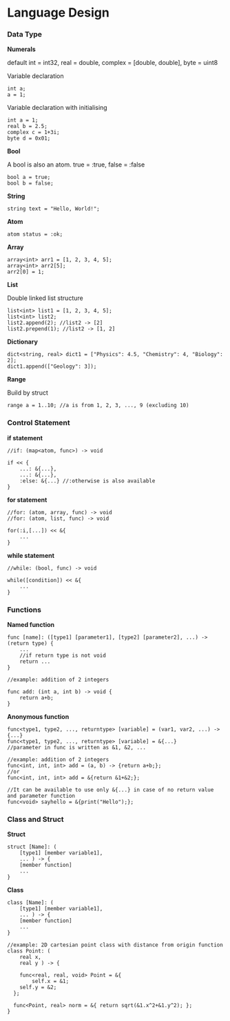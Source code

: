 # Language Design



### Data Type

**Numerals**

default int = int32, real = double, complex = [double, double], byte = uint8

Variable declaration

```
int a;
a = 1;
```

Variable declaration with initialising

```
int a = 1;
real b = 2.5;
complex c = 1+3i;
byte d = 0x01;
```

**Bool**

A bool is also an atom. true = :true, false = :false

```
bool a = true;
bool b = false;
```

**String**

```
string text = "Hello, World!";
```

**Atom**

```
atom status = :ok;
```

**Array**

```
array<int> arr1 = [1, 2, 3, 4, 5];
array<int> arr2[5];
arr2[0] = 1;
```

**List**

Double linked list structure

```
list<int> list1 = [1, 2, 3, 4, 5];
list<int> list2;
list2.append(2); //list2 -> [2]
list2.prepend(1); //list2 -> [1, 2]
```

**Dictionary**

```
dict<string, real> dict1 = ["Physics": 4.5, "Chemistry": 4, "Biology": 2];
dict1.append(["Geology": 3]);
```

**Range**

Build by struct

```
range a = 1..10; //a is from 1, 2, 3, ..., 9 (excluding 10)
```



### Control Statement

**if statement**

```
//if: (map<atom, func>) -> void

if << {
	...: &{...},
	...: &{...},
	:else: &{...} //:otherwise is also available
}
```

**for statement**

```
//for: (atom, array, func) -> void
//for: (atom, list, func) -> void

for(:i,[...]) << &{
	...
}
```

**while statement**

```
//while: (bool, func) -> void

while([condition]) << &{
	...
}
```



### Functions

**Named function**

```
func [name]: ([type1] [parameter1], [type2] [parameter2], ...) -> (return type) {
	...
	//if return type is not void
	return ...
}

//example: addition of 2 integers

func add: (int a, int b) -> void {
	return a+b;
}
```

**Anonymous function**

```
func<type1, type2, ..., returntype> [variable] = (var1, var2, ...) -> {...}
func<type1, type2, ..., returntype> [variable] = &{...}
//parameter in func is written as &1, &2, ...

//example: addition of 2 integers
func<int, int, int> add = (a, b) -> {return a+b;};
//or
func<int, int, int> add = &{return &1+&2;};

//It can be available to use only &{...} in case of no return value and parameter function
func<void> sayhello = &{print("Hello");};
```



### Class and Struct

**Struct**

```
struct [Name]: (
	[type1] [member variable1],
	... ) -> {	
	[member function]
	...
}
```

**Class**

```
class [Name]: (
	[type1] [member variable1],
	... ) -> {	
	[member function]
	...
}

//example: 2D cartesian point class with distance from origin function
class Point: (
	real x,
	real y ) -> {
	
	func<real, real, void> Point = &{
		self.x = &1;
    self.y = &2;
  };
  
  func<Point, real> norm = &{ return sqrt(&1.x^2+&1.y^2); };
}
```

